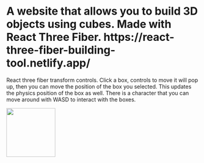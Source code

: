 <h1>A website that allows you to build 3D objects using cubes. Made with React Three Fiber. 
  https://react-three-fiber-building-tool.netlify.app/</h1>
<p>
React three fiber transform controls. Click a box, controls to move it will pop up, then you can move the position of the box you selected. This updates the physics position of the box as well. There is a character that you can move around with WASD to interact with the boxes.
</p>
<img src="![image](https://user-images.githubusercontent.com/77939027/170725032-3e193edc-64e6-4e6f-9627-c500648646be.png)" width="128"/>
